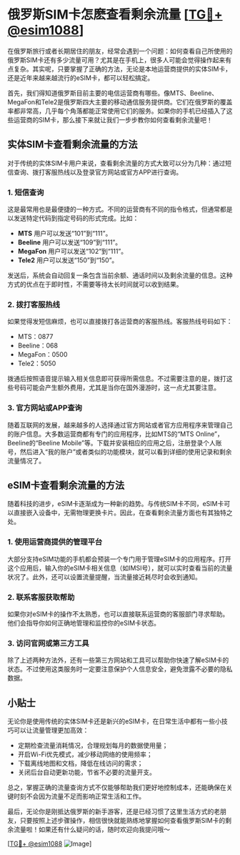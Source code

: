# 俄罗斯SIM卡怎麽查看剩余流量 [[TG💪+ @esim1088](https://t.me/s/esim1088)]

在俄罗斯旅行或者长期居住的朋友，经常会遇到一个问题：如何查看自己所使用的俄罗斯SIM卡还有多少流量可用？尤其是在手机上，很多人可能会觉得操作起来有点复杂。其实呢，只要掌握了正确的方法，无论是本地运营商提供的实体SIM卡，还是近年来越来越流行的eSIM卡，都可以轻松搞定。

首先，我们得知道俄罗斯目前主要的电信运营商有哪些。像MTS、Beeline、MegaFon和Tele2是俄罗斯四大主要的移动通信服务提供商。它们在俄罗斯的覆盖率都非常高，几乎每个角落都能正常使用它们的服务。如果你的手机已经插入了这些运营商的SIM卡，那么接下来就让我们一步步教你如何查看剩余流量吧！

## 实体SIM卡查看剩余流量的方法

对于传统的实体SIM卡用户来说，查看剩余流量的方式大致可以分为几种：通过短信查询、拨打客服热线以及登录官方网站或官方APP进行查询。

### 1. 短信查询

这是最常用也是最便捷的一种方式。不同的运营商有不同的指令格式，但通常都是以发送特定代码到指定号码的形式完成。比如：

- **MTS** 用户可以发送“101”到“111”。
- **Beeline** 用户可以发送“109”到“111”。
- **MegaFon** 用户可以发送“102”到“111”。
- **Tele2** 用户可以发送“150”到“150”。

发送后，系统会自动回复一条包含当前余额、通话时间以及剩余流量的信息。这种方式的优点在于即时性，不需要等待太长时间就可以收到结果。

### 2. 拨打客服热线

如果觉得发短信麻烦，也可以直接拨打各运营商的客服热线。客服热线号码如下：
- MTS：0877
- Beeline：068
- MegaFon：0500
- Tele2：5050

拨通后按照语音提示输入相关信息即可获得所需信息。不过需要注意的是，拨打这些号码可能会产生额外费用，尤其是当你在国外漫游时，这一点尤其要注意。

### 3. 官方网站或APP查询

随着互联网的发展，越来越多的人选择通过官方网站或者官方应用程序来管理自己的账户信息。大多数运营商都有专门的应用程序，比如MTS的“MTS Online”，Beeline的“Beeline Mobile”等。下载并安装相应的应用之后，注册登录个人账号，然后进入“我的账户”或者类似的功能模块，就可以看到详细的使用记录和剩余流量情况了。

## eSIM卡查看剩余流量的方法

随着科技的进步，eSIM卡逐渐成为一种新的趋势。与传统SIM卡不同，eSIM卡可以直接嵌入设备中，无需物理更换卡片。因此，在查看剩余流量方面也有其独特之处。

### 1. 使用运营商提供的管理平台

大部分支持eSIM功能的手机都会预装一个专门用于管理eSIM卡的应用程序。打开这个应用后，输入你的eSIM卡相关信息（如IMSI号），就可以实时查看当前的流量状况了。此外，还可以设置流量提醒，当流量接近耗尽时会收到通知。

### 2. 联系客服获取帮助

如果你对eSIM卡的操作不太熟悉，也可以直接联系运营商的客服部门寻求帮助。他们会指导你如何正确地管理和监控你的eSIM卡状态。

### 3. 访问官网或第三方工具

除了上述两种方法外，还有一些第三方网站和工具可以帮助你快速了解eSIM卡的状态。不过使用这类服务时一定要注意保护个人信息安全，避免泄露不必要的隐私数据。

## 小贴士

无论你是使用传统的实体SIM卡还是新兴的eSIM卡，在日常生活中都有一些小技巧可以让流量管理更加高效：

- 定期检查流量消耗情况，合理规划每月的数据使用量；
- 开启Wi-Fi优先模式，减少移动网络的使用频率；
- 下载离线地图和文档，降低在线访问的需求；
- 关闭后台自动更新功能，节省不必要的流量开支。

总之，掌握正确的流量查询方式不仅能够帮助我们更好地控制成本，还能确保在关键时刻不会因为流量不足而影响正常生活和工作。

最后，无论你是刚抵达俄罗斯的新手游客，还是已经习惯了这里生活方式的老朋友，只要按照上述步骤操作，相信很快就能熟练地掌握如何查看俄罗斯SIM卡的剩余流量啦！如果还有什么疑问的话，随时欢迎向我提问哦～

[[TG💪+ @esim1088](https://t.me/s/esim1088) ![Image](https://i.postimg.cc/4NQfJmqS/Snipaste-2025-05-13-00-14-12.png)]